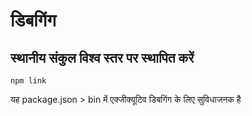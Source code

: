 # डिबगिंग

## स्थानीय संकुल विश्व स्तर पर स्थापित करें

`npm link`

यह package.json > bin में एक्जीक्यूटिव डिबगिंग के लिए सुविधाजनक है